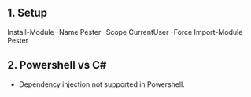 

## 1. Setup
Install-Module -Name Pester -Scope CurrentUser -Force
Import-Module Pester 


## 2. Powershell vs C#
- Dependency injection not supported in Powershell.